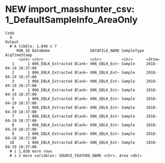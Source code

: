 # NEW import_masshunter_csv: 1_DefaultSampleInfo_AreaOnly

    Code
      d
    Output
      # A tibble: 1,040 x 7
         RUN_ID DataName                  DATAFILE_NAME SampleType AcqTimeStamp       
          <int> <chr>                     <chr>         <chr>      <dttm>             
       1      1 006_EBLK_Extracted Blank~ 006_EBLK_Ext~ Sample     2018-04-19 18:37:00
       2      1 006_EBLK_Extracted Blank~ 006_EBLK_Ext~ Sample     2018-04-19 18:37:00
       3      1 006_EBLK_Extracted Blank~ 006_EBLK_Ext~ Sample     2018-04-19 18:37:00
       4      1 006_EBLK_Extracted Blank~ 006_EBLK_Ext~ Sample     2018-04-19 18:37:00
       5      1 006_EBLK_Extracted Blank~ 006_EBLK_Ext~ Sample     2018-04-19 18:37:00
       6      1 006_EBLK_Extracted Blank~ 006_EBLK_Ext~ Sample     2018-04-19 18:37:00
       7      1 006_EBLK_Extracted Blank~ 006_EBLK_Ext~ Sample     2018-04-19 18:37:00
       8      1 006_EBLK_Extracted Blank~ 006_EBLK_Ext~ Sample     2018-04-19 18:37:00
       9      1 006_EBLK_Extracted Blank~ 006_EBLK_Ext~ Sample     2018-04-19 18:37:00
      10      1 006_EBLK_Extracted Blank~ 006_EBLK_Ext~ Sample     2018-04-19 18:37:00
      # i 1,030 more rows
      # i 2 more variables: SOURCE_FEATURE_NAME <chr>, Area <dbl>

